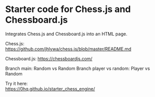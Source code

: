 # Starter code for Chess.js and Chessboard.js 

Integrates Chess.js and Chessboard.js into an HTML page.  

Chess.js:   
https://github.com/jhlywa/chess.js/blob/master/README.md   

Chessboard.js:
https://chessboardjs.com/  

Branch main: Random vs Random
Branch player vs random: Player vs Random

Try it here:  
https://0hq.github.io/starter_chess_engine/

